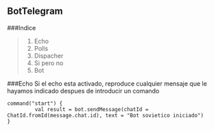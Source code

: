 ## BotTelegram

###Indice

> 1. Echo
> 2. Polls
> 3. Dispacher
> 4. Si pero no
> 5. Bot

###Echo
Si el echo esta activado, reproduce cualquier mensaje que le hayamos indicado despues de introducir un comando

~~~
command("start") {
         val result = bot.sendMessage(chatId = ChatId.fromId(message.chat.id), text = "Bot sovietico iniciado")
}
~~~

